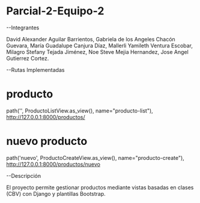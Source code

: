 # Parcial-2-Equipo-2

--Integrantes

David Alexander Aguilar Barrientos,
Gabriela de los Angeles Chacón Guevara,
María Guadalupe Canjura Díaz,
Mallerli Yamileth Ventura Escobar,
Milagro Stefany Tejada Jiménez,
Noe Steve Mejia Hernandez,
Jose Angel Gutierrez Cortez.

--Rutas Implementadas

# producto
path('', ProductoListView.as_view(), name="producto-list"),
http://127.0.0.1:8000/productos/
# nuevo producto
path('nuevo', ProductoCreateView.as_view(), name="producto-create"),
http://127.0.0.1:8000/productos/nuevo

--Descripción 

El proyecto permite gestionar productos mediante vistas basadas en clases (CBV) con Django y plantillas Bootstrap.
